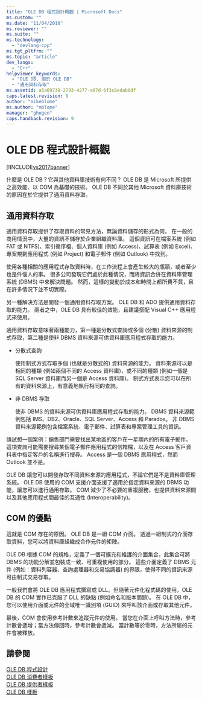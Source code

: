 ```yaml
---
title: "OLE DB 程式設計概觀 | Microsoft Docs"
ms.custom: ""
ms.date: "11/04/2016"
ms.reviewer: ""
ms.suite: ""
ms.technology: 
  - "devlang-cpp"
ms.tgt_pltfrm: ""
ms.topic: "article"
dev_langs: 
  - "C++"
helpviewer_keywords: 
  - "OLE DB, 關於 OLE DB"
  - "通用資料存取"
ms.assetid: a5a69730-2793-4277-a67d-6f3c8edab6df
caps.latest.revision: 9
author: "mikeblome"
ms.author: "mblome"
manager: "ghogen"
caps.handback.revision: 9
---
```

# OLE DB 程式設計概觀
[!INCLUDE[vs2017banner](../../assembler/inline/includes/vs2017banner.md)]

什麼是 OLE DB？它與其他資料庫技術有何不同？  OLE DB 是 Microsoft 所提供之高效能、以 COM 為基礎的技術。  OLE DB 不同於其他 Microsoft 資料庫技術的原因在於它提供了通用資料存取。  
  
## 通用資料存取  
 通用資料存取提供了存取資料的常見方法，無論資料儲存的形式為何。  在一般的商用情況中，大量的資訊不儲存於企業組織資料庫。  這個資訊可在檔案系統 \(例如 FAT 或 NTFS\)、索引循序檔、個人資料庫 \(例如 Access\)、試算表 \(例如 Excel\)、專案規劃應用程式 \(例如 Project\) 和電子郵件 \(例如 Outlook\) 中找到。  
  
 使用各種相關的應用程式存取資料時，在工作流程上會產生較大的瓶頸，或者至少也是件惱人的事。  很多公司發現它們處於此種情況，而將資訊合併在資料庫管理系統 \(DBMS\) 中來解決問題。  然而，這樣的變動於成本和時間上都所費不貲，且在許多情況下並不切實際。  
  
 另一種解決方法是開發一個通用資料存取方案。  OLE DB 和 ADO 提供通用資料存取的能力。  兩者之中，OLE DB 具有較佳的效能，且建議搭配 Visual C\+\+ 應用程式來使用。  
  
 通用資料存取意味著兩種能力，第一種是分散式查詢或多個 \(分散\) 資料來源的制式存取，第二種是使非 DBMS 資料來源可供資料庫應用程式存取的能力。  
  
-   分散式查詢  
  
     使用制式方式存取多個 \(也就是分散式的\) 資料來源的能力。  資料來源可以是相同的種類 \(例如兩個不同的 Access 資料庫\)，或不同的種類 \(例如一個是 SQL Server 資料庫而另一個是 Access 資料庫\)。  制式方式表示您可以在所有的資料來源上，有意義地執行相同的查詢。  
  
-   非 DBMS 存取  
  
     使非 DBMS 的資料來源可供資料庫應用程式存取的能力。  DBMS 資料來源範例包括 IMS、DB2、Oracle、SQL Server、Access 和 Paradox。  非 DBMS 資料來源範例包含檔案系統、電子郵件、試算表和專案管理工具的資訊。  
  
 請試想一個案例：銷售部門需要找出某地區的客戶在一星期內的所有電子郵件。  這項查詢可能需要搜尋某個電子郵件應用程式的信箱檔，以及在 Access 客戶資料表中指定客戶的名稱進行搜尋。  Access 是一個 DBMS 應用程式，然而 Outlook 並不是。  
  
 OLE DB 讓您可以開發存取不同資料來源的應用程式，不論它們是不是資料庫管理系統。  OLE DB 使用的 COM 支援介面支援了適用於指定資料來源的 DBMS 功能，讓您可以進行通用存取。  COM 減少了不必要的重複服務，也提供資料來源間以及其他應用程式間最佳的互通性 \(Interoperability\)。  
  
## COM 的優點  
 這就是 COM 存在的原因。  OLE DB 是一組 COM 介面。  透過一組制式的介面存取資料，您可以將資料庫組織成合作元件的矩陣。  
  
 OLE DB 根據 COM 的規格，定義了一個可擴充和維護的介面集合，此集合可將 DBMS 的功能分解並包裝成一致、可重複使用的部分。  這些介面定義了 DBMS 元件 \(例如：資料列容器、查詢處理器和交易協調器\) 的界限，使得不同的資訊來源可由制式交易存取。  
  
 一般我們會將 OLE DB 應用程式撰寫成 DLL。但隨著元件化程式碼的使用，OLE DB 的 COM 實作已克服了 DLL 的缺點 \(例如命名和版本問題\)。  在 OLE DB 中，您可以使用介面或元件的全域唯一識別項 \(GUID\) 來呼叫該介面或存取其他元件。  
  
 最後，COM 會使用參考計數來追蹤元件的使用。  當您在介面上呼叫方法時，參考計數會遞增；當方法傳回時，參考計數會遞減。  當計數等於零時，方法所屬的元件會被釋放。  
  
## 請參閱  
 [OLE DB 程式設計](../../data/oledb/ole-db-programming.md)   
 [OLE DB 消費者樣板](../../data/oledb/ole-db-consumer-templates-cpp.md)   
 [OLE DB 提供者樣板](../../data/oledb/ole-db-provider-templates-cpp.md)   
 [OLE DB 樣板](../../data/oledb/ole-db-templates.md)